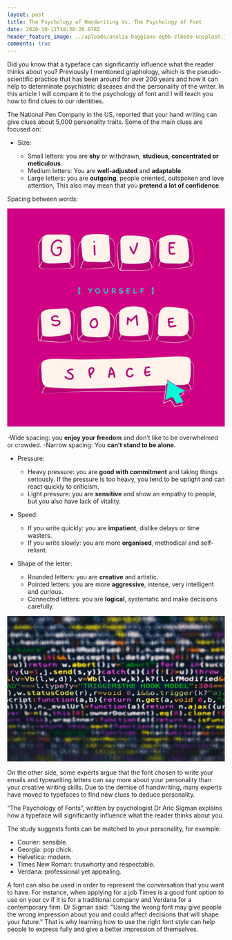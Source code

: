 ```yaml
---
layout: post
title: The Psychology of Handwriting Vs. The Psychology of Font
date: 2020-10-11T18:30:28.078Z
header_feature_image: ../uploads/analia-baggiano-egbb-zlbedo-unsplash.jpg
comments: true
---
```

Did you know that a typeface can significantly influence what the reader thinks about you? Previously I mentioned graphology, which is the pseudo-scientific practice that has been around for over 200 years and how it can help to determinate psychiatric diseases and the personality of the writer. In this article I will compare it to the psychology of font and I will teach you how to find clues to our identities.

The National Pen Company in the US, reported that your hand writing can give clues about 5,000 personality traits. Some of the main clues are focused on: 

* Size:

  *  Small letters: you are **shy** or withdrawn, **studious, concentrated or meticulous**.
  *   Medium letters: You are **well-adjusted** and **adaptable**.
  * Large letters: you are **outgoing**, people oriented, outspoken and love attention, This also may mean that you **pretend a lot of confidence**.

Spacing between words:

![](../uploads/united-nations-covid-19-response-tocmy_axt3w-unsplash.jpg)

\-Wide spacing: you **enjoy your freedom** and don’t like to be overwhelmed or crowded.
-Narrow spacing: You **can’t stand to be alone.**

* Pressure:

  * Heavy pressure: you are **good with commitment** and taking things seriously. If the pressure is too heavy, you tend to be uptight and can react quickly to criticism. 
  * Light pressure: you are **sensitive** and show an empathy to people, but you also have lack of vitality.
* Speed:

  * If you write quickly: you are **impatient**, dislike delays or time wasters.
  * If you write slowly: you are more **organised**, methodical and self-reliant.
* Shape of the letter:

  * Rounded letters: you are **creative** and artistic.
  * Pointed letters: you are more **aggressive**, intense, very intelligent and curious.
  * Connected letters: you are **logical**, systematic and make decisions carefully.

![](../uploads/markus-spiske-rwkhlvk-bsm-unsplash.jpg)

On the other side, some experts argue that the font chosen to write your emails and typewriting letters can say more about your personality than your creative writing skills. Due to the demise of handwriting, many experts have moved to typefaces to find new clues to deduce personality.

“The Psychology of Fonts”, written by psychologist Dr Aric Sigman explains how a typeface will significantly influence what the reader thinks about you.  

The study suggests fonts can be matched to your personality, for example:

* Courier: sensible.
* Georgia: pop chick.
* Helvetica: modern.
* Times New Roman: truswhorty and respectable.
* Verdana: professional yet appealing.

A font can also be used in order to represent the conversation that you want to have. For instance, when applying for a job Times is a good font option to use on your cv if it is for a traditional company and Verdana for a contemporary firm.
Dr Sigman said: "Using the wrong font may give people the wrong impression about you and could affect decisions that will shape your future."
That is why learning how to use the right font style can help people to express fully and give a better impression of themselves.
